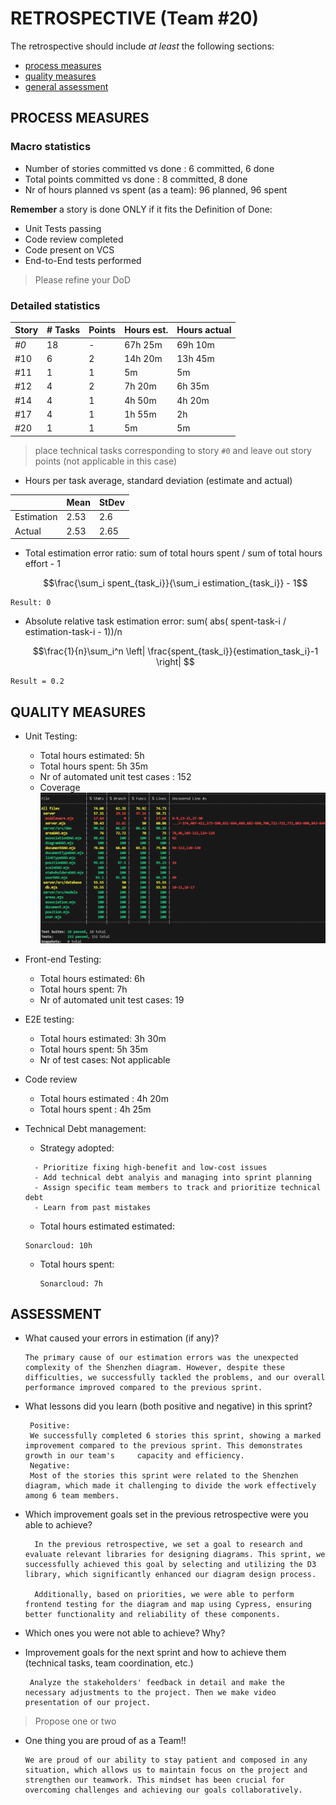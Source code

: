 RETROSPECTIVE (Team #20)
=====================================

The retrospective should include _at least_ the following
sections:

- [process measures](#process-measures)
- [quality measures](#quality-measures)
- [general assessment](#assessment)

## PROCESS MEASURES 

### Macro statistics

- Number of stories committed vs done : 6 committed, 6 done
- Total points committed vs done : 8 committed, 8 done
- Nr of hours planned vs spent (as a team): 96 planned, 96 spent

**Remember**  a story is done ONLY if it fits the Definition of Done:
 
- Unit Tests passing
- Code review completed
- Code present on VCS
- End-to-End tests performed

> Please refine your DoD 

### Detailed statistics

| Story  | # Tasks | Points | Hours est. | Hours actual |
|--------|---------|--------|------------|--------------|
| _#0_   |   18    |    -   |  67h 25m   |  69h 10m     |
| #10    |    6    |    2   |   14h 20m  |  13h 45m     |
| #11    |    1    |    1   |        5m  |       5m     |
| #12    |    4    |    2   |    7h 20m  |    6h 35m    |
| #14    |    4    |    1   |    4h 50m  |    4h 20m    |
| #17    |    4    |    1   |    1h 55m  |    2h        |
| #20    |    1    |    1   |        5m  |       5m     |





   

> place technical tasks corresponding to story `#0` and leave out story points (not applicable in this case)

- Hours per task average, standard deviation (estimate and actual)

|            | Mean | StDev |
|------------|------|-------|
| Estimation |  2.53| 2.6   | 
| Actual     |  2.53| 2.65  |

- Total estimation error ratio: sum of total hours spent / sum of total hours effort - 1

    $$\frac{\sum_i spent_{task_i}}{\sum_i estimation_{task_i}} - 1$$
>
    Result: 0
    
- Absolute relative task estimation error: sum( abs( spent-task-i / estimation-task-i - 1))/n

    $$\frac{1}{n}\sum_i^n \left| \frac{spent_{task_i}}{estimation_task_i}-1 \right| $$

>
    Result = 0.2

  
## QUALITY MEASURES 

- Unit Testing:
  - Total hours estimated: 5h
  - Total hours spent: 5h 35m
  - Nr of automated unit test cases : 152
  - Coverage
   ![Alt text](./immagini/testCoverage.png)


- Front-end Testing:
  - Total hours estimated: 6h
  - Total hours spent: 7h
  - Nr of automated unit test cases: 19


- E2E testing:
  - Total hours estimated: 3h 30m
  - Total hours spent: 5h 35m
  - Nr of test cases: Not applicable


- Code review 
  - Total hours estimated : 4h 20m
  - Total hours spent : 4h 25m


- Technical Debt management:
  - Strategy adopted:  
  > 
        - Prioritize fixing high-benefit and low-cost issues
        - Add technical debt analyis and managing into sprint planning
        - Assign specific team members to track and prioritize technical debt
        - Learn from past mistakes

  - Total hours estimated estimated:
  >
      Sonarcloud: 10h 
  - Total hours spent: 
    > 
        Sonarcloud: 7h 
  


## ASSESSMENT

- What caused your errors in estimation (if any)?

      The primary cause of our estimation errors was the unexpected complexity of the Shenzhen diagram. However, despite these difficulties, we successfully tackled the problems, and our overall performance improved compared to the previous sprint.

- What lessons did you learn (both positive and negative) in this sprint?

       Positive:
       We successfully completed 6 stories this sprint, showing a marked improvement compared to the previous sprint. This demonstrates growth in our team's     capacity and efficiency.
       Negative:
       Most of the stories this sprint were related to the Shenzhen diagram, which made it challenging to divide the work effectively among 6 team members.


- Which improvement goals set in the previous retrospective were you able to achieve?

        In the previous retrospective, we set a goal to research and evaluate relevant libraries for designing diagrams. This sprint, we successfully achieved this goal by selecting and utilizing the D3 library, which significantly enhanced our diagram design process. 
      
        Additionally, based on priorities, we were able to perform frontend testing for the diagram and map using Cypress, ensuring better functionality and reliability of these components.

  
- Which ones you were not able to achieve? Why?

- Improvement goals for the next sprint and how to achieve them (technical tasks, team coordination, etc.)

       Analyze the stakeholders' feedback in detail and make the necessary adjustments to the project. Then we make video presentation of our project.

> Propose one or two

- One thing you are proud of as a Team!!

      We are proud of our ability to stay patient and composed in any situation, which allows us to maintain focus on the project and strengthen our teamwork. This mindset has been crucial for overcoming challenges and achieving our goals collaboratively.
